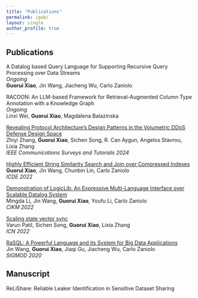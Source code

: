 ```yaml
---
title: "Publications"
permalink: /pub/
layout: single
author_profile: true
---
```


## Publications

A Datalog based Query Language for Supporting Recursive Query Processing over Data Streams <br>
*Ongoing* <br>
**Guorui Xiao**, Jin Wang, Jiacheng Wu, Carlo Zaniolo <br>

RACOON: An LLM-based Framework for Retrieval-Augmented Column Type Annotation with a Knowledge Graph <br>
*Ongoing* <br>
Linxi Wei, **Guorui Xiao**, Magdalena Balazinska <br>

[Revealing Protocol Architecture’s Design Patterns in the Volumetric DDoS Defense Design Space](https://ieeexplore.ieee.org/document/10506756) <br>
Zhiyi Zhang, **Guorui Xiao**, Sichen Song, R. Can Aygun, Angelos Stavrou, Lixia Zhang <br>
*IEEE Communications Surveys and Tutorials 2024*

[Highly Efficient String Similarity Search and Join over Compressed Indexes](https://ieeexplore.ieee.org/document/9835221) <br>
**Guorui Xiao**, Jin Wang, Chunbin Lin, Carlo Zaniolo <br>
*ICDE 2022*

[Demonstration of LogicLib: An Expressive Multi-Language Interface over Scalable Datalog System](https://dl.acm.org/doi/abs/10.1145/3511808.3557174)<br>
Mingda Li, Jin Wang, **Guorui Xiao**, Youfu Li, Carlo Zaniolo <br>
*CIKM 2022*

[Scaling state vector sync](https://dl.acm.org/doi/abs/10.1145/3517212.3559485) <br>
Varun Patil, Sichen Song, **Guorui Xiao**, Lixia Zhang <br>
*ICN 2022*

[RaSQL: A Powerful Language and its System for Big Data Applications](https://dl.acm.org/doi/10.1145/3318464.3384677) <br>
Jin Wang, **Guorui Xiao**, Jiaqi Gu, Jiacheng Wu, Carlo Zaniolo <br>
*SIGMOD 2020*


## Manuscript

ReLiShare: Reliable Leaker Identification in Sensitive Dataset Sharing <br>


<!-- SoK: Revealing the Design Patterns in DDoS Defense Design Space <br> -->



